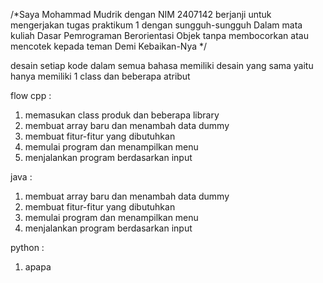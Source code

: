 /*Saya Mohammad Mudrik dengan NIM 2407142
berjanji untuk mengerjakan tugas praktikum 1 dengan sungguh-sungguh
Dalam mata kuliah Dasar Pemrograman Berorientasi Objek tanpa membocorkan atau mencotek kepada teman
Demi Kebaikan-Nya
*/

desain 
setiap kode dalam semua bahasa memiliki desain yang sama yaitu hanya memiliki 1 class dan beberapa atribut

flow
cpp : 
1. memasukan class produk dan beberapa library
2. membuat array baru dan menambah data dummy
3. membuat fitur-fitur yang dibutuhkan
4. memulai program dan menampilkan menu
5. menjalankan program berdasarkan input

java :
1. membuat array baru dan menambah data dummy
2. membuat fitur-fitur yang dibutuhkan
3. memulai program dan menampilkan menu
4. menjalankan program berdasarkan input

python :
1. apapa